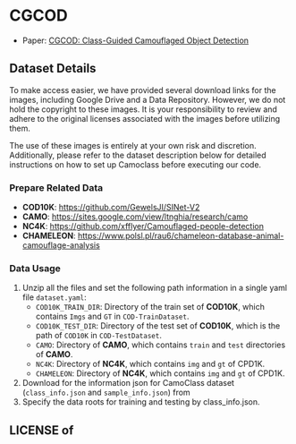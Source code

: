 # CGCOD

- Paper: [CGCOD: Class-Guided Camouflaged Object Detection](https://arxiv.org/pdf/2412.18977)


## Dataset Details

To make access easier, we have provided several download links for the images, including Google Drive and a Data Repository. 
However, we do not hold the copyright to these images.
It is your responsibility to review and adhere to the original licenses associated with the images before utilizing them.

The use of these images is entirely at your own risk and discretion. Additionally, please refer to the dataset description below for detailed instructions on how to set up Camoclass before executing our code.

### Prepare Related Data

- **COD10K**: <https://github.com/GewelsJI/SINet-V2>
- **CAMO**: <https://sites.google.com/view/ltnghia/research/camo>
- **NC4K**: <https://github.com/xfflyer/Camouflaged-people-detection>
- **CHAMELEON**: <https://www.polsl.pl/rau6/chameleon-database-animal-camouflage-analysis>

### Data Usage

1. Unzip all the files and set the following path information in a single yaml file `dataset.yaml`:
   - `COD10K_TRAIN_DIR`: Directory of the train set of **COD10K**, which contains `Imgs` and `GT` in `COD-TrainDataset`.
   - `COD10K_TEST_DIR`: Directory of the test set of **COD10K**, which is the path of `COD10K` in `COD-TestDataset`.
   - `CAMO`: Directory of **CAMO**, which contains `train` and `test` directories of **CAMO**.
   - `NC4K`: Directory of **NC4K**, which contains `img` and `gt` of CPD1K.
   - `CHAMELEON`: Directory of **NC4K**, which contains `img` and `gt` of CPD1K.
2. Download for the information json for CamoClass dataset (`class_info.json` and `sample_info.json`) from 
3. Specify the data roots for training and testing by class_info.json.

## LICENSE of 
